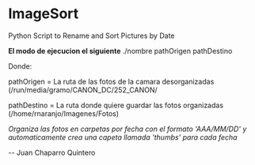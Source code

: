 # ImageSort
Python Script to Rename and Sort Pictures by Date

**El modo de ejecucion el siguiente**
./nombre pathOrigen pathDestino

Donde:

pathOrigen = La ruta de las fotos de la camara desorganizadas (/run/media/gramo/CANON_DC/252_CANON/

pathDestino = La ruta donde quiere guardar las fotos organizadas (/home/rnaranjo/Imagenes/Fotos)

*Organiza las fotos en carpetas por fecha con el formato 'AAA/MM/DD' y automaticamente crea una capeta llamada 'thumbs' para cada fecha*

--
Juan Chaparro Quintero
